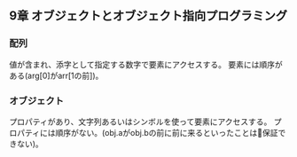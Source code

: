 ## 9章 オブジェクトとオブジェクト指向プログラミング
### 配列
値が含まれ、添字として指定する数字で要素にアクセスする。
要素には順序がある(arg[0]がarr[1の前])。
### オブジェクト
プロパティがあり、文字列あるいはシンボルを使って要素にアクセスする。
プロパティには順序がない。(obj.aがobj.bの前に前に来るといったことは保証できない)。
 